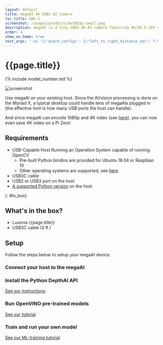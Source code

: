 ```yaml
---
layout: default
title: megaAI 4K USB3 AI Camera
toc_title: OAK-1
screenshot: /images/products/bw1093q-small.png
description: megaAI is a tiny USB3 4K AI camera featuring 4K/30 h.265 encoding and powerful hardware accelerated ML/CV.
order: 4
show_on_home: true
test_args: "-co '{\"board_config\": {\"left_to_right_distance_cm\": 7.5}}'"
---
```


# {{page.title}}

{% include model_number.md %}

![screenshot]({{page.screenshot}})

Use megaAI on your existing host. Since the AI/vision processing is done on the Myriad X, a typical desktop could handle tens of megaAIs plugged in (the effective limit is how many USB ports the host can handle).

And since megaAI can encode 1080p and 4K video (see [here](https://docs.luxonis.com/faq/#how-do-i-record-video-with-depthai)), you can now even save 4K video on a Pi Zero!  

## Requirements

* USB-Capable Host Running an Operation System capable of running OpenCV
  * Pre-built Python bindins are provided for Ubuntu 18.04 or Raspbian 10
  * Other operating systems are supported, see [here](https://docs.luxonis.com/api/)
* USB3C cable
* USB2 or USB3 port on the host
* [A supported Python version](/api/#python_version) on the host

{: #in_box}
## What's in the box?

* Luxonis {{page.title}} 
* USB3C cable (3 ft.)

## Setup

Follow the steps below to setup your megaAI device.

<h3 class="step js-toc-ignore"><span></span> Connect your host to the megaAI</h3>

<h3 class="step js-toc-ignore"><span></span> Install the Python DepthAI API</h3>

[See our instructions](/api#python_version).

<h3 class="step js-toc-ignore"><span></span> Run OpenVINO pre-trained models</h3>

[See our tutorial](https://docs.luxonis.com/tutorials/openvino_model_zoo_pretrained_model/)

<h3 class="step js-toc-ignore"><span></span> Train and run your own model</h3>

[See our ML-training tutorial](https://docs.luxonis.com/tutorials/object_det_mnssv2_training/)


